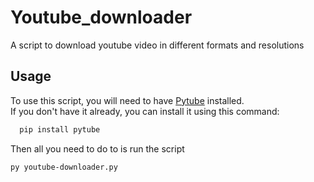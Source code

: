 # Youtube_downloader
A script to download youtube video in different formats and resolutions

## Usage
To use this script, you will need to have [Pytube][pytube] installed. <br />
If you don't have it already, you can install it using this command:
```bash
  pip install pytube 
```
Then all you need to do to is run the script
```bash
py youtube-downloader.py
```

[pytube]: https://pytube.io/
